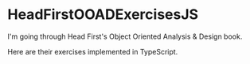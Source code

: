 # HeadFirstOOADExercisesJS
I'm going through Head First's Object Oriented Analysis &amp; Design book.

Here are their exercises implemented in TypeScript.
